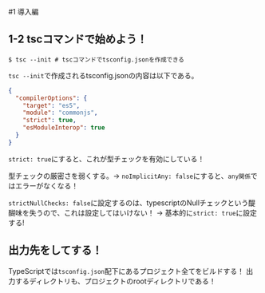 #1 導入編

## 1-2 tscコマンドで始めよう！

```shell
$ tsc --init # tscコマンドでtsconfig.jsonを作成できる
```

`tsc --init`で作成されるtsconfig.jsonの内容は以下である。

```json
{
  "compilerOptions": {
    "target": "es5",
    "module": "commonjs",
    "strict": true,
    "esModuleInterop": true
  }
}
```

`strict: true`にすると、これが型チェックを有効にしている！

型チェックの厳密さを弱くする。-> `noImplicitAny: false`にすると、`any関係`ではエラーがなくなる！

`strictNullChecks: false`に設定するのは、typescriptのNullチェックという醍醐味を失うので、これは設定してはいけない！
-> 基本的に`strict: true`に設定する!


## 出力先をしてする！

TypeScriptでは`tsconfig.json`配下にあるプロジェクト全てをビルドする！
出力するディレクトリも、プロジェクトのrootディレクトリである！